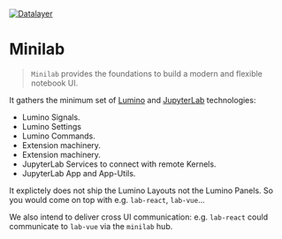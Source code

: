 [![Datalayer](https://raw.githubusercontent.com/datalayer/datalayer/main/res/logo/datalayer-25.svg?sanitize=true)](https://datalayer.io)

# Minilab

> `Minilab` provides the foundations to build a modern and flexible notebook UI.

It gathers the minimum set of [Lumino](https://github.com/jupyterlab/jupyterlab) and [JupyterLab](https://github.com/jupyterlab/jupyterlab) technologies:

- Lumino Signals.
- Lumino Settings
- Lumino Commands.
- Extension machinery.
- Extension machinery.
- JupyterLab Services to connect with remote Kernels.
- JupyterLab App and App-Utils.

It explictely does not ship the Lumino Layouts not the Lumino Panels. So you would come on top with e.g. `lab-react`, `lab-vue`...

We also intend to deliver cross UI communication: e.g. `lab-react` could communicate to `lab-vue` via the `minilab` hub.
